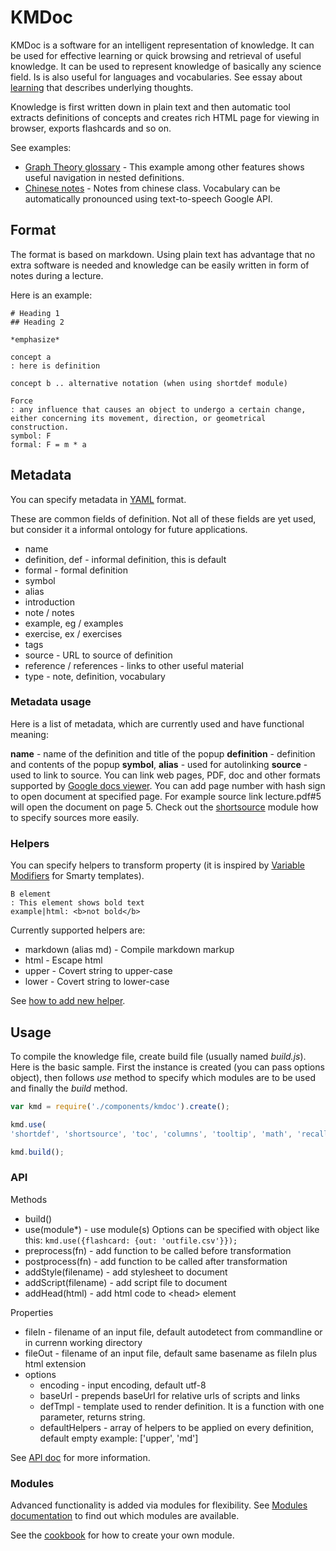 # KMDoc

KMDoc is a software for an intelligent representation of knowledge. It can be used for effective learning or quick browsing and retrieval of useful knowledge. It can be used to represent knowledge of basically any science field. Is is also useful for languages and vocabularies. See essay about [learning](http://knomaton.org/learning.html) that describes underlying thoughts.

Knowledge is first written down in plain text and then automatic tool extracts definitions of concepts and creates rich HTML page for viewing in browser, exports flashcards and so on.

See examples:

- [Graph Theory glossary](http://kb.knomaton.org/graph-theory/graph-theory.html) - This example among other features shows useful navigation in nested definitions.
- [Chinese notes](http://kb.knomaton.org/chinese/out/chinese.html) - Notes from chinese class. Vocabulary can be automatically pronounced using text-to-speech Google API.

## Format

The format is based on markdown. Using plain text has advantage that no extra software is needed and knowledge can be easily written in form of notes during a lecture.

Here is an example:

```
# Heading 1
## Heading 2

*emphasize*

concept a
: here is definition

concept b .. alternative notation (when using shortdef module)

Force
: any influence that causes an object to undergo a certain change, either concerning its movement, direction, or geometrical construction.
symbol: F
formal: F = m * a
```

## Metadata

You can specify metadata in [YAML](http://en.wikipedia.org/wiki/YAML) format.

These are common fields of definition. Not all of these fields are yet used, but consider it a informal ontology for future applications.

- name
- definition, def - informal definition, this is default
- formal - formal definition
- symbol
- alias
- introduction
- note / notes
- example, eg / examples
- exercise, ex / exercises
- tags
- source - URL to source of definition
- reference / references - links to other useful material
- type - note, definition, vocabulary

### Metadata usage

Here is a list of metadata, which are currently used and have functional meaning:

**name** - name of the definition and title of the popup
**definition** - definition and contents of the popup
**symbol**, **alias** - used for autolinking
**source** - used to link to source. You can link web pages, PDF, doc and other formats supported by [Google docs viewer](http://docs.google.com/viewer). You can add page number with hash sign to open document at specified page. For example source link lecture.pdf#5 will open the document on page 5. Check out the [shortsource](https://github.com/knomaton/kmdoc/blob/master/doc/modules.md#shortsource) module how to specify sources more easily.


### Helpers

You can specify helpers to transform property (it is inspired by [Variable Modifiers](http://www.smarty.net/docs/en/language.modifiers.tpl) for Smarty templates).
```
B element
: This element shows bold text
example|html: <b>not bold</b>
```

Currently supported helpers are:

- markdown (alias md) - Compile markdown markup
- html - Escape html
- upper - Covert string to upper-case
- lower - Covert string to lower-case

See [how to add new helper](https://github.com/knomaton/kmdoc/blob/master/doc/cookbook.md#add-helper).

## Usage

To compile the knowledge file, create build file (usually named *build.js*). Here is the basic sample. First the instance is created (you can pass options object), then follows *use* method to specify which modules are to be used and finally the *build* method.

```javascript
var kmd = require('./components/kmdoc').create();

kmd.use(
'shortdef', 'shortsource', 'toc', 'columns', 'tooltip', 'math', 'recall', 'autolink', 'search', 'flashcard');

kmd.build();
```

### API

Methods

- build()
- use(module*) - use module(s)
	Options can be specified with object like this:
	<code>kmd.use({flashcard: {out: 'outfile.csv'}});</code>
- preprocess(fn) - add function to be called before transformation
- postprocess(fn) - add function to be called after transformation
- addStyle(filename) - add stylesheet to document
- addScript(filename) - add script file to document
- addHead(html) - add html code to &lt;head&gt; element

Properties

- fileIn - filename of an input file, default autodetect from commandline or in currenn working directory
- fileOut - filename of an input file, default same basename as fileIn plus html extension
- options
	- encoding - input encoding, default utf-8
	- baseUrl - prepends baseUrl for relative urls of scripts and links
	- defTmpl - template used to render definition. It is a function with one parameter, returns string.
	- defaultHelpers - array of helpers to be applied on every definition, default empty
		example: ['upper', 'md']

See [API doc](http://kb.knomaton.org/api/KMDocInst.html) for more information.

### Modules

Advanced functionality is added via modules for flexibility. See [Modules documentation](https://github.com/knomaton/kmdoc/blob/master/doc/modules.md) to find out which modules are available.

See the [cookbook](https://github.com/knomaton/kmdoc/blob/master/doc/cookbook.md#writing-modules) for how to create your own module.